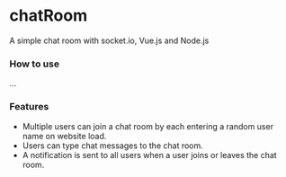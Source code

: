 # chatRoom
A simple chat room with socket.io, Vue.js and Node.js

### How to use
...

### Features
* Multiple users can join a chat room by each entering a random user name on website load.
* Users can type chat messages to the chat room.
* A notification is sent to all users when a user joins or leaves the chat room.
